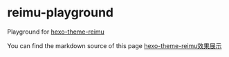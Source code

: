 # reimu-playground

Playground for [hexo-theme-reimu](https://github.com/D-Sketon/hexo-theme-reimu)

You can find the markdown source of this page [hexo-theme-reimu效果展示](https://d-sketon.github.io/20240114/hexo-theme-reimu-content/)